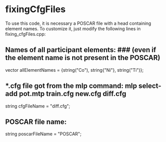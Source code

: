 # fixingCfgFiles
To use this code, it is necessary a POSCAR file with a head containing element names.
To customize it, just modify the following lines in fixing_cfgFiles.cpp:

  ## Names of all participant elements: ### (even if the element name is not present in the POSCAR)
  vector<string> allElementNames = {string("Co"), string{"Ni"}, string("Ti")};

  ## *.cfg file got from the mlp command: mlp select-add pot.mtp train.cfg new.cfg diff.cfg
  string cfgFileName = "diff.cfg";

  ## POSCAR file name:
  string poscarFileName = "POSCAR";
